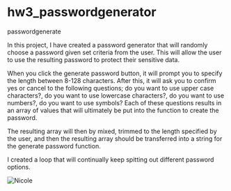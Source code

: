 # hw3_passwordgenerator
passwordgenerate

In this project, I have created a password generator that will randomly choose a password given set criteria from the user. This will allow the user to use the resulting password to protect their sensitive data. 

When you click the generate password button, it will prompt you to specify the length between 8-128 characters. After this, it will ask you to confirm yes or cancel to the following questions; do you want to use upper case characters?, do you want to use lowercase characters?, do you want to use numbers?, do you want to use symbols? Each of these questions results in an array of values that will ultimately be put into the function to create the password. 

The resulting array will then by mixed, trimmed to the length specified by the user, and then the resulting array should be transferred into a string for the generate password function. 

I created a loop that will continually keep spitting out different password options. 

![Nicole](/Users/nicoleremy/code/homework/hw3/hw3_passwordgenerator/readme_images/step1.png)